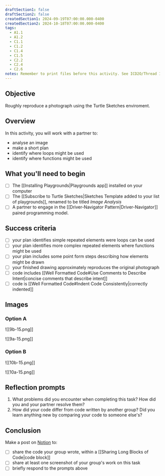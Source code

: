 ```yaml
---
draftSection1: false
draftSection2: false
createdSection1: 2024-09-19T07:00:00.000-0400
createdSection2: 2024-10-18T07:00:00.000-0400
tags:
  - A1.1
  - A1.2
  - C1.1
  - C1.2
  - C1.4
  - C1.5
  - C2.2
  - C2.4
  - C2.6
notes: Remember to print files before this activity. See ICD2O/Thread 1/Image Analysis.
---
```


## Objective

Roughly reproduce a photograph using the Turtle Sketches enviroment.

## Overview

In this activity, you will work with a partner to:

- analyse an image
- make a short plan
- identify where loops might be used
- identify where functions might be used
## What you'll need to begin
- [ ] The [[Installing Playgrounds|Playgrounds app]] installed on your computer
- [ ] The [[Subscribe to Turtle Sketches|Sketches Template added to your list of playgrounds]], renamed to be titled *Image Analysis*
- [ ]  A partner to engage in the [[Driver-Navigator Pattern|Driver-Navigator]] paired programming model.
## Success criteria
- [ ] your plan identifies simple repeated elements were loops can be used
- [ ] your plan identifies more complex repeated elements where functions might be used
- [ ] your plan includes some point form steps describing how elements might be drawn
- [ ] your finished drawing approximately reproduces the original photograph
- [ ] code includes [[Well Formatted Code#Use Comments to Describe Intent|concise comments that describe intent]]
- [ ] code is [[Well Formatted Code#Indent Code Consistently|correctly indented]]

## Images

### Option A

![[9b-15.png]]

![[9a-15.png]]

### Option B

![[10b-15.png]]

![[10a-15.png]]


## Reflection prompts
1. What problems did you encounter when completing this task? How did you and your partner resolve them?
2. How did your code differ from code written by another group? Did you learn anything new by comparing your code to someone else's?
## Conclusion

Make a post on [Notion](https://notion.so) to:
- [ ] share the code your group wrote, within a [[Sharing Long Blocks of Code|code block]]
- [ ] share at least one screenshot of your group's work on this task
- [ ] briefly respond to the prompts above